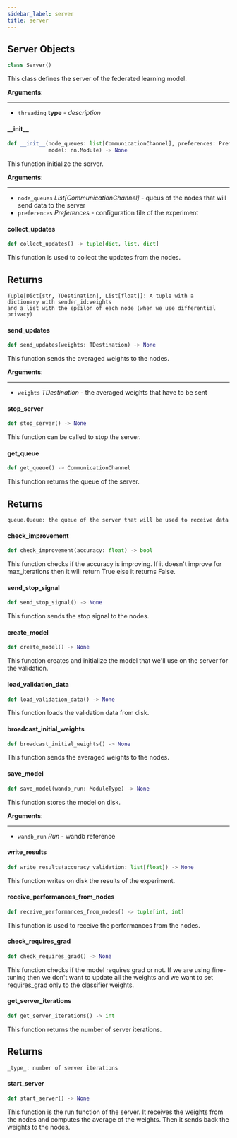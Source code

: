 ```yaml
---
sidebar_label: server
title: server
---
```


## Server Objects

```python
class Server()
```

This class defines the server of the federated learning model.

**Arguments**:

  ----
- `threading` __type__ - _description_

#### \_\_init\_\_

```python
def __init__(node_queues: list[CommunicationChannel], preferences: Preferences,
             model: nn.Module) -> None
```

This function initialize the server.

**Arguments**:

  ----
- `node_queues` _List[CommunicationChannel]_ - queus of
  the nodes that will send data to the server
- `preferences` _Preferences_ - configuration file of the experiment

#### collect\_updates

```python
def collect_updates() -> tuple[dict, list, dict]
```

This function is used to collect the updates from the nodes.

Returns
-------
    Tuple[Dict[str, TDestination], List[float]]: A tuple with a
    dictionary with sender_id:weights
    and a list with the epsilon of each node (when we use differential privacy)

#### send\_updates

```python
def send_updates(weights: TDestination) -> None
```

This function sends the averaged weights to the nodes.

**Arguments**:

  ----
- `weights` _TDestination_ - the averaged weights that have to be sent

#### stop\_server

```python
def stop_server() -> None
```

This function can be called to stop the server.

#### get\_queue

```python
def get_queue() -> CommunicationChannel
```

This function returns the queue of the server.

Returns
-------
    queue.Queue: the queue of the server that will be used to receive data

#### check\_improvement

```python
def check_improvement(accuracy: float) -> bool
```

This function checks if the accuracy is improving.
If it doesn&#x27;t improve for max_iterations then it will return True
else it returns False.

#### send\_stop\_signal

```python
def send_stop_signal() -> None
```

This function sends the stop signal to the nodes.

#### create\_model

```python
def create_model() -> None
```

This function creates and initialize the model that
we&#x27;ll use on the server for the validation.

#### load\_validation\_data

```python
def load_validation_data() -> None
```

This function loads the validation data from disk.

#### broadcast\_initial\_weights

```python
def broadcast_initial_weights() -> None
```

This function sends the averaged weights to the nodes.

#### save\_model

```python
def save_model(wandb_run: ModuleType) -> None
```

This function stores the model on disk.

**Arguments**:

  ----
- `wandb_run` _Run_ - wandb reference

#### write\_results

```python
def write_results(accuracy_validation: list[float]) -> None
```

This function writes on disk the results of the experiment.

#### receive\_performances\_from\_nodes

```python
def receive_performances_from_nodes() -> tuple[int, int]
```

This function is used to receive the performances from the nodes.

#### check\_requires\_grad

```python
def check_requires_grad() -> None
```

This function checks if the model requires grad or not.
If we are using fine-tuning then we don&#x27;t want to update all the weights and we want to
set requires_grad only to the classifier weights.

#### get\_server\_iterations

```python
def get_server_iterations() -> int
```

This function returns the number of server iterations.

Returns
-------
    _type_: number of server iterations

#### start\_server

```python
def start_server() -> None
```

This function is the run function of the server.
It receives the weights from the nodes and computes the average of the weights.
Then it sends back the weights to the nodes.

